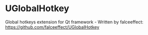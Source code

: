 # UGlobalHotkey
Global hotkeys extension for Qt framework - Written by falceeffect: https://github.com/falceeffect/UGlobalHotkey